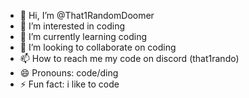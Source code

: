 - 👋 Hi, I’m @That1RandomDoomer
- 👀 I’m interested in coding
- 🌱 I’m currently learning coding
- 💞️ I’m looking to collaborate on coding
- 📫 How to reach me my code on discord (that1rando)
- 😄 Pronouns: code/ding
- ⚡ Fun fact: i like to code

<!---
That1RandomDoomer/That1RandomDoomer is a ✨ special ✨ repository because its `README.md` (this file) appears on your GitHub profile.
You can click the Preview link to take a look at your changes.
--->
